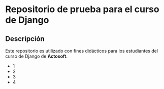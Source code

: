 # Repositorio de prueba para el curso de Django

## Descripción

Este repositorio es utilizado con fines didácticos para los estudiantes del curso de Django de **Actosoft**.

- 1
- 2
- 3
- 4
